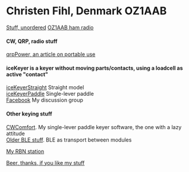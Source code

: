 # Christen Fihl, Denmark  OZ1AAB
[Stuff, unordered](/misc.html)
[OZ1AAB ham radio](/oz1aab.html)

#### CW, QRP, radio stuff
[qrpPower, an article on portable use](/qrpPower.html)
#### iceKeyer is a keyer without moving parts/contacts, using a loadcell as active "contact"
[iceKeyerStraight](/iceKeyer/indexStraight.html) Straight model  
[iceKeyerPaddle](/iceKeyer/indexPaddle.html) Single-lever paddle  
[Facebook](https://www.facebook.com/groups/oz1aab) My discussion group  

#### Other keying stuff
[CWComfort](/CWComfort/). My single-lever paddle keyer software, the one with a lazy attitude\
[Older BLE stuff](/BLE_CW_Keyer/). BLE as transport between modules  

[My RBN station](https://beta.reversebeacon.net/main.php?zoom=57.70,6.33,2.00&rows=100&spotters=1&max_age=3,hours&spotter_call=oz1aab&hide=distance_mi)  

[Beer, thanks, if you like my stuff](https://www.buymeacoffee.com/Fihl)  
